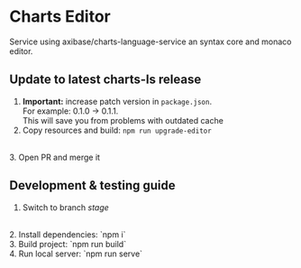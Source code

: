 # Charts Editor

Service using axibase/charts-language-service an syntax core and monaco editor.

## Update to latest charts-ls release

1. **Important:** increase patch version in `package.json`.
    <br>For example: 0.1.0 -> 0.1.1. 
    <br>This will save you from problems with outdated cache
    <br>
2. Copy resources and build:
    `npm run upgrade-editor`
<br>
3. Open PR and merge it

## Development & testing guide
1. Switch to branch *stage*
<br>
2. Install dependencies:
`npm i`
<br>
3. Build project:
`npm run build`
<br>
4. Run local server:
`npm run serve`
